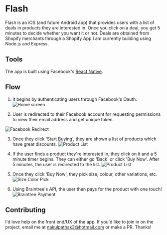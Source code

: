 # Flash

Flash is an iOS (and future Android app) that provides users with a list of deals in products they are interested in. Once you click on a deal, you get 5 minutes to decide whether you want it or not.
Deals are obtained from Shopify merchants through a Shopify App I am currently building using Node.js and Express.

## Tools
The app is built using Facebook's [React Native](https://github.com/facebook/react-native).

## Flow

1. It begins by authenticating users through Facebook's Oauth.
![Home screen](/home.png?raw=true "Home Screen")

2. User is redirected to their Facebook account for requesting permissions to view their email address and get unique token.

![Facebook Redirect](/facebook_auth.png?raw=true "Facebook Redirect")

3. Once they click 'Start Buying', they are shown a list of products which have great discounts.
![Product List](/product_list.png?raw=true "Product List")

4. If the user finds a product they're interested in, they click on it and a 5 minute timer begins. They can either go 'Back' or click 'Buy Now'. After 5 minutes, the user is redirected to the list.
![Product List](/product.png?raw=true "Product List")

5. Once they click 'Buy Now', they pick size, colour, other variations, etc.
![Size Color Pick](/size_color_pick.png?raw=true "Size Color Pick")

6. Using Braintree's API, the user then pays for the product with one touch!
![Braintree Payment](/braintree_payment.png?raw=true "Braintree Payment")

## Contributing
I'd love help on the front end/UX of the app. If you'd like to join in on the project, email me at nakulpathak3@hotmail.com or make a PR. Thanks!
